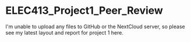 # ELEC413_Project1_Peer_Review

I'm unable to upload any files to GitHub or the NextCloud server, so please see my latest layout and report for project 1 here.

